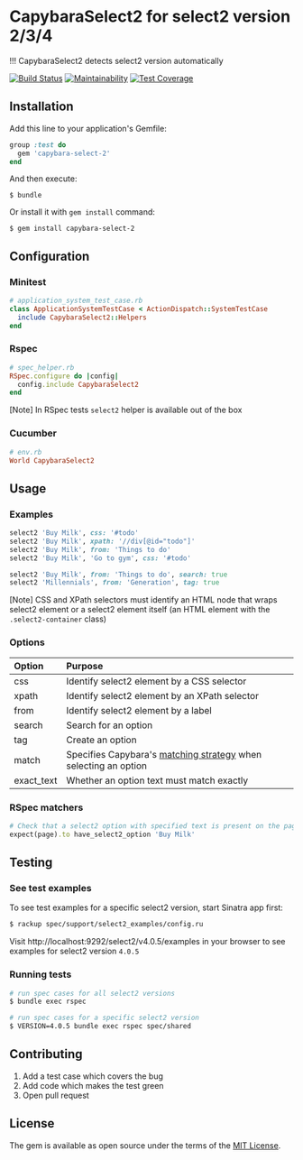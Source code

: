 # CapybaraSelect2 for select2 version 2/3/4
!!! CapybaraSelect2 detects select2 version automatically

[![Build Status](https://travis-ci.org/Hirurg103/capybara_select2.svg?branch=master)](https://travis-ci.org/Hirurg103/capybara_select2)
[![Maintainability](https://api.codeclimate.com/v1/badges/28e692c7efa07aadbe98/maintainability)](https://codeclimate.com/github/Hirurg103/capybara_select2/maintainability)
[![Test Coverage](https://api.codeclimate.com/v1/badges/28e692c7efa07aadbe98/test_coverage)](https://codeclimate.com/github/Hirurg103/capybara_select2/test_coverage)

## Installation

Add this line to your application's Gemfile:

```ruby
group :test do
  gem 'capybara-select-2'
end
```

And then execute:

    $ bundle

Or install it with `gem install` command:

    $ gem install capybara-select-2

## Configuration

### Minitest

```ruby
# application_system_test_case.rb
class ApplicationSystemTestCase < ActionDispatch::SystemTestCase
  include CapybaraSelect2::Helpers
end
```

### Rspec

```ruby
# spec_helper.rb
RSpec.configure do |config|
  config.include CapybaraSelect2
end
```
[Note] In RSpec tests `select2` helper is available out of the box

### Cucumber

```ruby
# env.rb
World CapybaraSelect2
```

## Usage

### Examples

```ruby
select2 'Buy Milk', css: '#todo'
select2 'Buy Milk', xpath: '//div[@id="todo"]'
select2 'Buy Milk', from: 'Things to do'
select2 'Buy Milk', 'Go to gym', css: '#todo'

select2 'Buy Milk', from: 'Things to do', search: true
select2 'Millennials', from: 'Generation', tag: true
```

[Note] CSS and XPath selectors must identify an HTML node that wraps select2 element or a select2 element itself (an HTML element with the `.select2-container` class)

### Options

Option | Purpose
:------|:-------
css | Identify select2 element by a CSS selector
xpath | Identify select2 element by an XPath selector
from | Identify select2 element by a label
search | Search for an option
tag | Create an option
match | Specifies Capybara's [matching strategy](https://github.com/teamcapybara/capybara#strategy) when selecting an option
exact_text | Whether an option text must match exactly

### RSpec matchers

```ruby
# Check that a select2 option with specified text is present on the page
expect(page).to have_select2_option 'Buy Milk'
```

## Testing

### See test examples

To see test examples for a specific select2 version, start Sinatra app first:

```bash
$ rackup spec/support/select2_examples/config.ru
```

Visit http://localhost:9292/select2/v4.0.5/examples in your browser to see examples for select2 version `4.0.5`

### Running tests

```bash
# run spec cases for all select2 versions
$ bundle exec rspec

# run spec cases for a specific select2 version
$ VERSION=4.0.5 bundle exec rspec spec/shared
```

## Contributing

1. Add a test case which covers the bug
2. Add code which makes the test green
3. Open pull request

## License

The gem is available as open source under the terms of the [MIT License](http://opensource.org/licenses/MIT).
